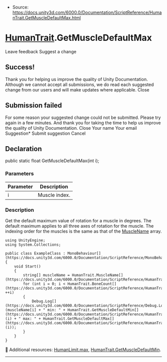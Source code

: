 * Source: https://docs.unity3d.com/6000.0/Documentation/ScriptReference/HumanTrait.GetMuscleDefaultMax.html

#  [HumanTrait](https://docs.unity3d.com/6000.0/Documentation/ScriptReference/HumanTrait.html).GetMuscleDefaultMax
Leave feedback
Suggest a change
## Success!
Thank you for helping us improve the quality of Unity Documentation. Although we cannot accept all submissions, we do read each suggested change from our users and will make updates where applicable.
Close
## Submission failed
For some reason your suggested change could not be submitted. Please <a>try again</a> in a few minutes. And thank you for taking the time to help us improve the quality of Unity Documentation.
Close
Your name Your email Suggestion* Submit suggestion
Cancel
## Declaration
public static float GetMuscleDefaultMax(int i); 
### Parameters
Parameter | Description  
---|---  
i | Muscle index.  
### Description
Get the default maximum value of rotation for a muscle in degrees.
The default maximum applies to all three axes of rotation for the muscle. The indexing order for the muscles is the same as that of the [MuscleName](https://docs.unity3d.com/6000.0/Documentation/ScriptReference/HumanTrait.MuscleName.html) array.
```
using UnityEngine;
using System.Collections;  
  
public class ExampleClass : MonoBehaviour[](https://docs.unity3d.com/6000.0/Documentation/ScriptReference/MonoBehaviour.html)
{
    void Start()
    {
        string[] muscleName = HumanTrait.MuscleName[](https://docs.unity3d.com/6000.0/Documentation/ScriptReference/HumanTrait.MuscleName.html);
        for (int i = 0; i < HumanTrait.BoneCount[](https://docs.unity3d.com/6000.0/Documentation/ScriptReference/HumanTrait.BoneCount.html); ++i)
        {
            Debug.Log[](https://docs.unity3d.com/6000.0/Documentation/ScriptReference/Debug.Log.html)(muscleName[i] + " min: " + HumanTrait.GetMuscleDefaultMin[](https://docs.unity3d.com/6000.0/Documentation/ScriptReference/HumanTrait.GetMuscleDefaultMin.html)(i) + " max: " + HumanTrait.GetMuscleDefaultMax[](https://docs.unity3d.com/6000.0/Documentation/ScriptReference/HumanTrait.GetMuscleDefaultMax.html)(i));
        }
    }
}

```

Additional resources: [HumanLimit.max](https://docs.unity3d.com/6000.0/Documentation/ScriptReference/HumanLimit-max.html), [HumanTrait.GetMuscleDefaultMin](https://docs.unity3d.com/6000.0/Documentation/ScriptReference/HumanTrait.GetMuscleDefaultMin.html).
* * *
